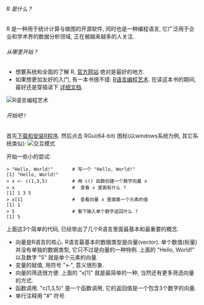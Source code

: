###### R 是什么 ?
R 是一种用于统计计算与做图的开源软件, 同时也是一种编程语言, 它广泛用于企业和学术界的数据分析领域, 正在被越来越多的人关注.

###### 从哪里开始 ?
* 想要系统和全面的了解 R, [官方网站](https://www.r-project.org/) 绝对是最好的地方.
* 如果想更加友好的入门, 有一本书很不错: [R语言编程艺术](https://book.douban.com/subject/24699632/). 在读这本书的期间, 最好还是穿插读下 [详细文档](https://cran.r-project.org/doc/manuals/r-release/R-ints.html).

![R语言编程艺术](../images/R.jpg)

###### 开始吧 !
首先[下载和安装R程序](https://cran.r-project.org/bin/windows/base/rw-FAQ.html#Where-can-I-find-the-latest-version_003f). 然后点击 RGui(64-bit) 图标(以windows系统为例, 其它系统类似): 
![交互模式](../images/R-start.png)

开始一些小的尝试:
~~~
> "Hello, World!"       # 写一个 "Hello, World!"
[1] "Hello, World!"
> x <- c(1,3,5)         # 用 c() 函数创建一个数字向量 x
> x                     #  查看 x 里面有什么 ?
[1] 1 3 5               
> x[1]                  #  查看向量 x 里面第一个元素的值
[1] 1
> 5                     # 看下输入单个数字返回什么 ?
[1] 5
~~~
上面这3个简单的代码, 已经带出了几个R语言里面最基本和最重要的概念.
* 向量是R语言的核心. R语言最基本的数据类型是向量(vector). 单个数值(标量)并没有单独的数据类型, 它只不过是向量的一种特例. 上面的 "Hello, World!" 以及数字 "5" 就是单个元素的向量.
* 变量的赋值, 用符号 "<-", 意义很形象.
* 向量的筛选很方便. 上面的 "x[1]" 就是最简单的一种, 当然还有更多筛选向量的方式.
* 函数调用. "c(1,3,5)" 是一个函数调用, 它的返回值是一个包含3个数字的向量.
* 单行注释用 "#" 符号.